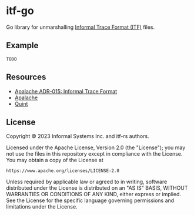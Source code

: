 # itf-go

Go library for unmarshalling [Informal Trace Format (ITF)][itf-adr] files.

## Example

    TODO

## Resources

- [Apalache ADR-015: Informal Trace Format][itf-adr]
- [Apalache][apalache]
- [Quint][quint]

## License

Copyright © 2023 Informal Systems Inc. and itf-rs authors.

Licensed under the Apache License, Version 2.0 (the "License"); you may not use the files in this repository except in compliance with the License. You may obtain a copy of the License at

    https://www.apache.org/licenses/LICENSE-2.0

Unless required by applicable law or agreed to in writing, software distributed under the License is distributed on an "AS IS" BASIS, WITHOUT WARRANTIES OR CONDITIONS OF ANY KIND, either express or implied. See the License for the specific language governing permissions and limitations under the License.

[apalache]: http://apalache.informal.systems
[itf-adr]: https://apalache.informal.systems/docs/adr/015adr-trace.html
[quint]: https://github.com/informalsystems/quint
